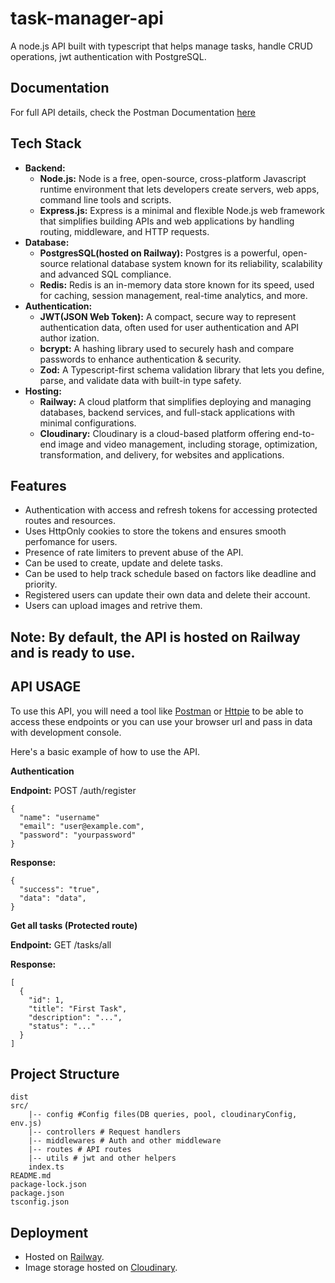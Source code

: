# task-manager-api

A node.js API built with typescript that helps manage tasks, handle CRUD operations, jwt authentication with PostgreSQL.

## Documentation

For full API details, check the Postman Documentation [here](https://documenter.getpostman.com/view/42958843/2sB2cPk5wr)

## Tech Stack

- **Backend:**
  - **Node.js:** Node is a free, open-source, cross-platform Javascript runtime environment that lets developers create servers, web apps, command line tools and scripts.
  - **Express.js:** Express is a minimal and flexible Node.js web framework that simplifies building APIs and web applications by handling routing, middleware, and HTTP requests.
- **Database:**
  - **PostgresSQL(hosted on Railway):** Postgres is a powerful, open-source relational database system known for its reliability, scalability and advanced SQL compliance.
  - **Redis:** Redis is an in-memory data store known for its speed, used for caching, session management, real-time analytics, and more.
- **Authentication:**
  - **JWT(JSON Web Token):** A compact, secure way to represent authentication data, often used for user authentication and API author ization.
  - **bcrypt:** A hashing library used to securely hash and compare passwords to enhance authentication & security.
  - **Zod:** A Typescript-first schema validation library that lets you define, parse, and validate data with built-in type safety.
- **Hosting:**
  - **Railway:** A cloud platform that simplifies deploying and managing databases, backend services, and full-stack applications with minimal configurations.
  - **Cloudinary:** Cloudinary is a cloud-based platform offering end-to-end image and video management, including storage, optimization, transformation, and delivery, for websites and applications.

## Features

- Authentication with access and refresh tokens for accessing protected routes and resources.
- Uses HttpOnly cookies to store the tokens and ensures smooth perfomance for users.
- Presence of rate limiters to prevent abuse of the API.
- Can be used to create, update and delete tasks.
- Can be used to help track schedule based on factors like deadline and priority.
- Registered users can update their own data and delete their account.
- Users can upload images and retrive them.

## **Note:** By default, the API is hosted on **Railway** and is ready to use.

## API USAGE

To use this API, you will need a tool like [Postman](https://www.postman.com/) or [Httpie](https://httpie.io/) to be able to access these endpoints or you can use your browser url and pass in data with development console.

Here's a basic example of how to use the API.

**Authentication**

**Endpoint:** POST /auth/register

```
{
  "name": "username"
  "email": "user@example.com",
  "password": "yourpassword"
}
```

**Response:**

```
{
  "success": "true",
  "data": "data",
}
```

**Get all tasks (Protected route)**

**Endpoint:** GET /tasks/all

**Response:**

```
[
  {
    "id": 1,
    "title": "First Task",
    "description": "...",
    "status": "..."
  }
]
```

## Project Structure

```
dist
src/
    |-- config #Config files(DB queries, pool, cloudinaryConfig, env.js)
    |-- controllers # Request handlers
    |-- middlewares # Auth and other middleware
    |-- routes # API routes
    |-- utils # jwt and other helpers
    index.ts
README.md
package-lock.json
package.json
tsconfig.json
```

## Deployment

- Hosted on [Railway](https://railway.com).
- Image storage hosted on [Cloudinary](https://cloudinary.com).
